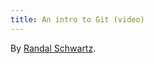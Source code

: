 ```yaml
---
title: An intro to Git (video)
---
```


By [Randal Schwartz](http://video.google.com/videoplay?docid=1251251453592758541).
